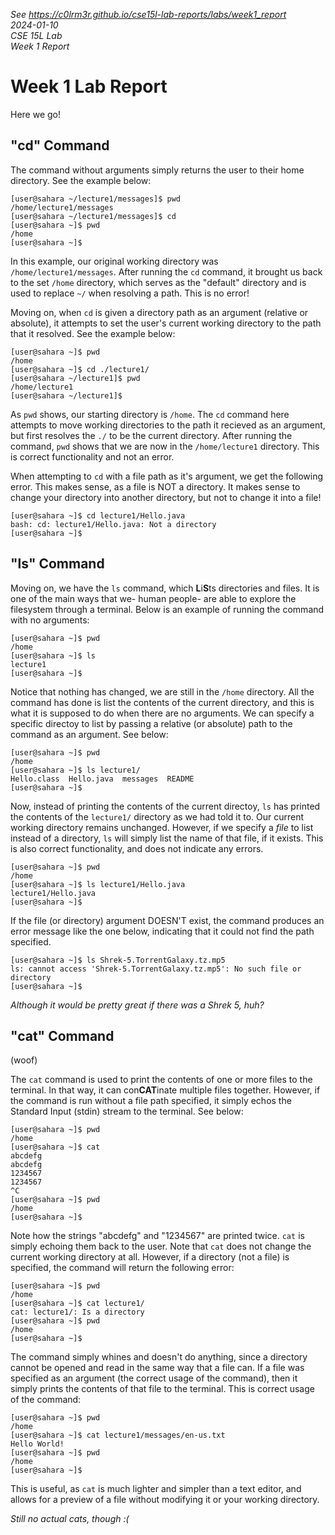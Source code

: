 _See https://c0lrm3r.github.io/cse15l-lab-reports/labs/week1_report_  
_2024-01-10_  
_CSE 15L Lab_  
_Week 1 Report_  

# Week 1 Lab Report

Here we go!

## "cd" Command

The command without arguments simply returns the user to their home directory. See the example below:

```
[user@sahara ~/lecture1/messages]$ pwd
/home/lecture1/messages
[user@sahara ~/lecture1/messages]$ cd
[user@sahara ~]$ pwd
/home
[user@sahara ~]$
```

In this example, our original working directory was `/home/lecture1/messages`. After running the `cd` command, it brought us back to the set `/home` directory, which serves as the "default" directory and is used to replace `~/` when resolving a path. This is no error!

Moving on, when `cd` is given a directory path as an argument (relative or absolute), it attempts to set the user's current working directory to the path that it resolved. See the example below:

```
[user@sahara ~]$ pwd
/home
[user@sahara ~]$ cd ./lecture1/
[user@sahara ~/lecture1]$ pwd
/home/lecture1
[user@sahara ~/lecture1]$ 
```

As `pwd` shows, our starting directory is `/home`. The `cd` command here attempts to move working directories to the path it recieved as an argument, but first resolves the `./` to be the current directory. After running the command, `pwd` shows that we are now in the `/home/lecture1` directory. This is correct functionality and not an error.

When attempting to `cd` with a file path as it's argument, we get the following error. This makes sense, as a file is NOT a directory. It makes sense to change your directory into another directory, but not to change it into a file!

```
[user@sahara ~]$ cd lecture1/Hello.java 
bash: cd: lecture1/Hello.java: Not a directory
[user@sahara ~]$ 
```
## "ls" Command

Moving on, we have the `ls` command, which **L**i**S**ts directories and files. It is one of the main ways that we- human people- are able to explore the filesystem through a terminal. Below is an example of running the command with no arguments:

```
[user@sahara ~]$ pwd
/home
[user@sahara ~]$ ls
lecture1
[user@sahara ~]$
```

Notice that nothing has changed, we are still in the `/home` directory. All the command has done is list the contents of the current directory, and this is what it is supposed to do when there are no arguments. We can specify a specific directoy to list by passing a relative (or absolute) path to the command as an argument. See below:  

```
[user@sahara ~]$ pwd
/home
[user@sahara ~]$ ls lecture1/
Hello.class  Hello.java  messages  README
[user@sahara ~]$ 
```

Now, instead of printing the contents of the current directoy, `ls` has printed the contents of the `lecture1/` directory as we had told it to. Our current working directory remains unchanged. However, if we specify a _file_ to list instead of a directory, `ls` will simply list the name of that file, if it exists. This is also correct functionality, and does not indicate any errors.

```
[user@sahara ~]$ pwd
/home
[user@sahara ~]$ ls lecture1/Hello.java 
lecture1/Hello.java
[user@sahara ~]$ 
```

If the file (or directory) argument DOESN'T exist, the command produces an error message like the one below, indicating that it could not find the path specified.

```
[user@sahara ~]$ ls Shrek-5.TorrentGalaxy.tz.mp5
ls: cannot access 'Shrek-5.TorrentGalaxy.tz.mp5': No such file or directory
[user@sahara ~]$ 
```

_Although it would be pretty great if there was a Shrek 5, huh?_

## "cat" Command

(woof)  

The `cat` command is used to print the contents of one or more files to the terminal. In that way, it can con**CAT**inate multiple files together. However, if the command is run without a file path specified, it simply echos the Standard Input (stdin) stream to the terminal. See below:

```
[user@sahara ~]$ pwd
/home
[user@sahara ~]$ cat
abcdefg
abcdefg
1234567
1234567
^C
[user@sahara ~]$ pwd
/home
[user@sahara ~]$

```

Note how the strings "abcdefg" and "1234567" are printed twice. `cat` is simply echoing them back to the user. Note that `cat` does not change the current working directory at all. However, if a directory (not a file) is specified, the command will return the following error:

```
[user@sahara ~]$ pwd
/home
[user@sahara ~]$ cat lecture1/
cat: lecture1/: Is a directory
[user@sahara ~]$ pwd
/home
[user@sahara ~]$
```

The command simply whines and doesn't do anything, since a directory cannot be opened and read in the same way that a file can. If a file was specified as an argument (the correct usage of the command), then it simply prints the contents of that file to the terminal. This is correct usage of the command:

```
[user@sahara ~]$ pwd
/home
[user@sahara ~]$ cat lecture1/messages/en-us.txt 
Hello World!
[user@sahara ~]$ pwd
/home
[user@sahara ~]$ 
```

This is useful, as `cat` is much lighter and simpler than a text editor, and allows for a preview of a file without modifying it or your working directory.

_Still no actual cats, though :(_
